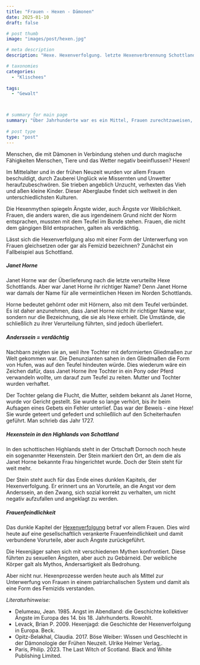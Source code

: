 ```yaml
---
title: "Frauen - Hexen - Dämonen"
date: 2025-01-10
draft: false

# post thumb
image: "images/post/hexen.jpg"

# meta description
description: "Hexe. Hexenverfolgung. letzte Hexenverbrennung Schottland. Janet Horne. Sexualangst. Gebärneid. Mittel der Unterwerfung von Frauen. Femizid. Vorurteile Frau Frausein. Aberglaube. Teufel Dämon. patriarchalisches System. Mythos Frau. Frauenfeindlichkeit."

# taxonomies
categories:
  - "Klischees"
  
tags:
  - "Gewalt"



# summary for main page
summary: "Über Jahrhunderte war es ein Mittel, Frauen zurechtzuweisen, ihnen ihre Grenzen und ihre Stellung in der Gesellschaft bewusst zu machen: Hexenprozesse - ein Beispiel aus Schottland." 
  
# post type
type: "post"
---
```



Menschen, die mit Dämonen in Verbindung stehen und durch magische Fähigkeiten Menschen, Tiere und das Wetter negativ beeinflussen? Hexen! 

Im Mittelalter und in der frühen Neuzeit wurden vor allem Frauen beschuldigt, durch Zauberei Unglück wie Missernten und Unwetter heraufzubeschwören. Sie trieben angeblich Unzucht, verhexten das Vieh und aßen kleine Kinder. Dieser Aberglaube findet sich weltweit in den unterschiedlichsten Kulturen. 

Die Hexenmythen spiegeln Ängste wider, auch Ängste vor Weiblichkeit. Frauen, die anders waren, die aus irgendeinem Grund nicht der Norm entsprachen, mussten mit dem Teufel im Bunde stehen. Frauen, die nicht dem gängigen Bild entsprachen, galten als verdächtig. 

Lässt sich die Hexenverfolgung also mit einer Form der Unterwerfung von Frauen gleichsetzen oder gar als Femizid bezeichnen? Zunächst ein Fallbeispiel aus Schottland.   

##### Janet Horne

Janet Horne war der Überlieferung nach die letzte verurteilte Hexe Schottlands. Aber war Janet Horne ihr richtiger Name? Denn Janet Horne war damals der Name für alle vermeintlichen Hexen im Norden Schottlands.

Horne bedeutet gehörnt oder mit Hörnern, also mit dem Teufel verbündet. Es ist daher anzunehmen, dass Janet Horne nicht ihr richtiger Name war, sondern nur die Bezeichnung, die sie als Hexe erhielt. Die Umstände, die schließlich zu ihrer Verurteilung führten, sind jedoch überliefert.

##### Anderssein = verdächtig

Nachbarn zeigten sie an, weil ihre Tochter mit deformierten Gliedmaßen zur Welt gekommen war. Die Denunzianten sahen in den Gliedmaßen die Form von Hufen, was auf den Teufel hindeuten würde. Dies wiederum wäre ein Zeichen dafür, dass Janet Horne ihre Tochter in ein Pony oder Pferd verwandeln wollte, um darauf zum Teufel zu reiten. Mutter und Tochter wurden verhaftet.

Der Tochter gelang die Flucht, die Mutter, seitdem bekannt als Janet Horne, wurde vor Gericht gestellt. Sie wurde so lange verhört, bis ihr beim Aufsagen eines Gebets ein Fehler unterlief. Das war der Beweis - eine Hexe! Sie wurde geteert und gefedert und schließlich auf den Scheiterhaufen geführt. Man schrieb das Jahr 1727.

##### Hexenstein in den Highlands von Schottland

In den schottischen Highlands steht in der Ortschaft Dornoch noch heute ein sogenannter Hexenstein. Der Stein markiert den Ort, an dem die als Janet Horne bekannte Frau hingerichtet wurde. Doch der Stein steht für weit mehr.

Der Stein steht auch für das Ende eines dunklen Kapitels, der Hexenverfolgung. Er erinnert uns an Vorurteile, an die Angst vor dem Anderssein, an den Zwang, sich sozial korrekt zu verhalten, um nicht negativ aufzufallen und angeklagt zu werden.

##### Frauenfeindlichkeit

Das dunkle Kapitel der [Hexenverfolgung](https://www.bpb.de/shop/zeitschriften/apuz/femizid-2023/519675/hexenverfolgung/#footnote-target-1) betraf vor allem Frauen. Dies wird heute auf eine gesellschaftlich verankerte Frauenfeindlichkeit und damit verbundene Vorurteile, aber auch Ängste zurückgeführt. 

Die Hexenjäger sahen sich mit verschiedenen Mythen konfrontiert. Diese führten zu sexuellen Ängsten, aber auch zu Gebärneid. Der weibliche Körper galt als Mythos, Andersartigkeit als Bedrohung. 

Aber nicht nur. Hexenprozesse werden heute auch als Mittel zur Unterwerfung von Frauen in einem patriarchalischen System und damit als eine Form des Femizids verstanden.



*Literaturhinweise:*
- Delumeau, Jean. 1985. Angst im Abendland: die Geschichte kollektiver Ängste im Europa des 14. bis 18. Jahrhunderts. Rowohlt.
- Levack, Brian P. 2009. Hexenjagd: die Geschichte der Hexenverfolgung in Europa. Beck.
- Opitz-Belakhal, Claudia. 2017. Böse Weiber: Wissen und Geschlecht in der Dämonologie der Frühen Neuzeit. Ulrike Helmer Verlag,.
- Paris, Philip. 2023. The Last Witch of Scotland. Black and White Publishing Limited.

